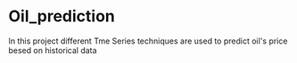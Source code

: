 # Oil_prediction
In this project different Tme Series techniques are used to predict oil's price besed on historical data
